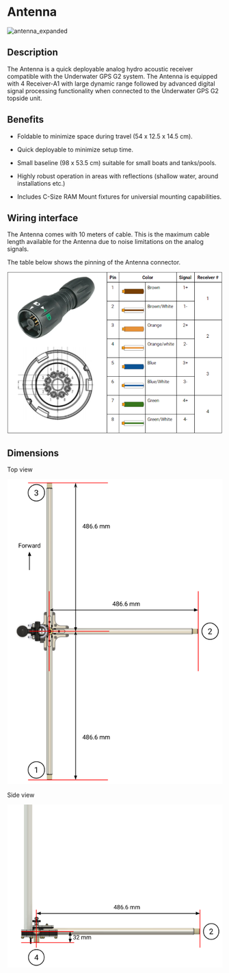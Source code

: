 # Antenna

![antenna_expanded](https://waterlinked.com/wp-content/uploads/2020/08/Antenna_Expanded_1600_web.jpg)

## Description

The Antenna is a quick deployable analog hydro acoustic receiver compatible with the Underwater GPS G2 system. The Antenna is equipped with 4 Receiver-A1 with large dynamic range followed by advanced digital signal processing functionality when connected to the Underwater GPS G2 topside unit.

## Benefits

* Foldable to minimize space during travel (54 x 12.5 x 14.5 cm).

* Quick deployable to minimize setup time.

* Small baseline (98 x 53.5 cm) suitable for small boats and tanks/pools.

* Highly robust operation in areas with reflections (shallow water, around installations etc.)

* Includes C-Size RAM Mount fixtures for universial mounting capabilities.

## Wiring interface

The Antenna comes with 10 meters of cable. This is the maximum cable length available for the Antenna due to noise limitations on the analog signals.

The table below shows the pinning of the Antenna connector.

![receiver_connector_binder](img/antenna_connector_binder.png)

## Dimensions

Top view

![antenna_dimensions_top](img/antenna_dimensions_top.png)

Side view

![antenna_dimensions_side](img/antenna_dimensions_side.png)
